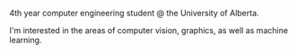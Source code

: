 4th year computer engineering student @ the University of Alberta.

I'm interested in the areas of computer vision, graphics, as well as machine learning.

<!---
echeng-git/echeng-git is a ✨ special ✨ repository because its `README.md` (this file) appears on your GitHub profile.
You can click the Preview link to take a look at your changes.
--->
